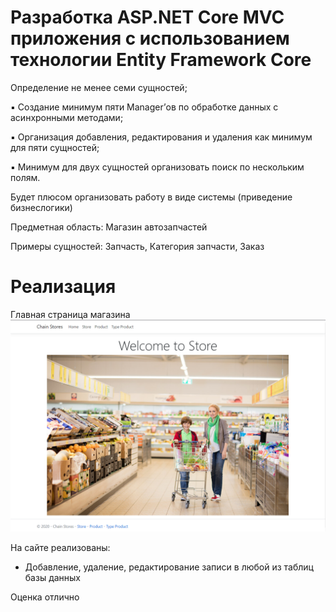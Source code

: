 # Разработка ASP.NET Core MVC приложения с использованием технологии Entity Framework Core
Определение не менее семи сущностей;

▪ Создание минимум пяти Manager’ов по обработке данных с
асинхронными методами;

▪ Организация добавления, редактирования и удаления как минимум
для пяти сущностей;

▪ Минимум для двух сущностей организовать поиск по нескольким
полям.

Будет плюсом организовать работу в виде системы (приведение бизнеслогики)

Предметная область: Магазин автозапчастей

Примеры сущностей: Запчасть, Категория запчасти, Заказ

# Реализация

Главная страница магазина
![plob](https://github.com/Nefain/LabsASP.NET/blob/main/Images/index.png)

На сайте реализованы:
- Добавление, удаление, редактирование записи в любой из таблиц базы данных

Оценка отлично

